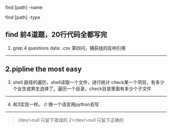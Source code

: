 
find [path] -name

find [path] -type

find 
前4道题，20行代码全都写完
-----
1. grep
4 questions
data: .csv
第四问，捕获组的反响引用
------
2.pipline
the most easy 
-------
3. shell
路径的遍历，shell读取一个文件，进行统计
check某一个项目，有多少个女生或男生选择了。遍历一个目录，check目录里面有多少个子文件
--------
4. 和3实现一样。 
// 换一个语言用python去写
------
>/dev/>null   只留下错误的
2>/dev/>null  只留下正确的